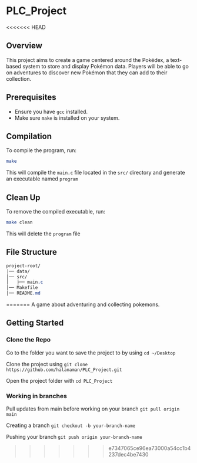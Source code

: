 # PLC_Project
<<<<<<< HEAD

## Overview
This project aims to create a game centered around the Pokédex, a text-based system to store and display Pokémon data. Players will be able to go on adventures to discover new Pokémon that they can add to their collection.

## Prerequisites
- Ensure you have `gcc` installed.
- Make sure `make` is installed on your system.

## Compilation
To compile the program, run:
```sh
make
```
This will compile the `main.c` file located in the `src/` directory and generate an executable named `program`

## Clean Up
To remove the compiled executable, run:
```sh
make clean
```
This will delete the `program` file

## File Structure
```css
project-root/
|── data/
│── src/
│   ├── main.c
│── Makefile
│── README.md
```
=======
A game about adventuring and collecting pokemons.

## Getting Started

### Clone the Repo

Go to the folder you want to save the project to by using `cd ~/Desktop`

Clone the project using `git clone https://github.com/halanaman/PLC_Project.git`

Open the project folder with `cd PLC_Project`

### Working in branches

Pull updates from main before working on your branch `git pull origin main`

Creating a branch `git checkout -b your-branch-name`

Pushing your branch `git push origin your-branch-name`
>>>>>>> e7347065ce96ea73000a54cc1b4237dec4be7430
